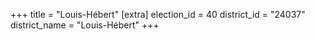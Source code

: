 +++
title = "Louis-Hébert"
[extra]
election_id = 40
district_id = "24037"
district_name = "Louis-Hébert"
+++
